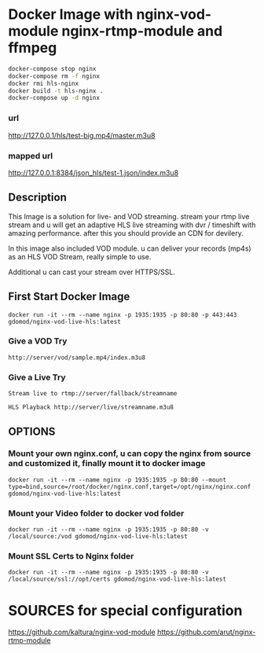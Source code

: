 # Docker Image with nginx-vod-module nginx-rtmp-module and ffmpeg

```bash build image
docker-compose stop nginx
docker-compose rm -f nginx
docker rmi hls-nginx
docker build -t hls-nginx .
docker-compose up -d nginx
```

### url
http://127.0.0.1/hls/test-big.mp4/master.m3u8

### mapped url
http://127.0.0.1:8384/json_hls/test-1.json/index.m3u8

## Description
This Image is a solution for live- and VOD streaming.
stream your rtmp live stream and u will get an adaptive HLS live streaming with dvr / timeshift with amazing performance.
after this you should provide an CDN for devilery.

In this image also included VOD module. u can deliver your records (mp4s) as an HLS VOD Stream, really simple to use.

Additional u can cast your stream over HTTPS/SSL.

## First Start Docker Image
`docker run -it --rm --name nginx -p 1935:1935 -p 80:80 -p 443:443 gdomod/nginx-vod-live-hls:latest`

### Give a VOD Try 
`http://server/vod/sample.mp4/index.m3u8`

### Give a Live Try
`Stream live to rtmp://server/fallback/streamname`

`HLS Playback http://server/live/streamname.m3u8`

## OPTIONS
### Mount your own nginx.conf, u can copy the nginx from source and customized it, finally mount it to docker image
`docker run -it --rm --name nginx -p 1935:1935 -p 80:80 --mount type=bind,source=/root/docker/nginx.conf,target=/opt/nginx/nginx.conf gdomod/nginx-vod-live-hls:latest`

### Mount your Video folder to docker vod folder
`docker run -it --rm --name nginx -p 1935:1935 -p 80:80 -v /local/source:/vod gdomod/nginx-vod-live-hls:latest`

### Mount SSL Certs to Nginx folder
`docker run -it --rm --name nginx -p 1935:1935 -p 80:80 -v /local/source/ssl://opt/certs gdomod/nginx-vod-live-hls:latest`


# SOURCES for special configuration
https://github.com/kaltura/nginx-vod-module
https://github.com/arut/nginx-rtmp-module
